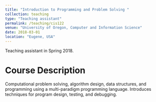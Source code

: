 ```yaml
---
title: "Introduction to Programming and Problem Solving "
collection: teaching
type: "Teaching assistant"
permalink: /teaching/cis122
venue: "University of Oregon, Computer and Information Science"
date: 2018-03-01
location: "Eugene, USA"
---
```


Teaching assistant in Spring 2018. 


Course Description
======

Computational problem solving, algorithm design, data structures, and programming using a multi-paradigm programming language. Introduces techniques for program design, testing, and debugging.



